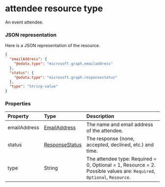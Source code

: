 # attendee resource type

An event attendee.

### JSON representation

Here is a JSON representation of the resource.

<!-- {
  "blockType": "resource",
  "optionalProperties": [

  ],
  "@odata.type": "microsoft.graph.attendee"
}-->

```json
{
  "emailAddress": {
    "@odata.type": "microsoft.graph.emailaddress"
  },
  "status": {
    "@odata.type": "microsoft.graph.responsestatus"
  },
  "type": "String-value"
}

```
### Properties
| Property	   | Type	|Description|
|:---------------|:--------|:----------|
|emailAddress|[EmailAddress](emailaddress.md)|The name and email address of the attendee.|
|status|[ResponseStatus](responsestatus.md)|The response (none, accepted, declined, etc.) and time.|
|type|String|The attendee type: Required = 0, Optional = 1, Resource = 2. Possible values are: `Required`, `Optional`, `Resource`.|

<!-- uuid: 8fcb5dbc-d5aa-4681-8e31-b001d5168d79
2015-10-25 14:57:30 UTC -->
<!-- {
  "type": "#page.annotation",
  "description": "attendee resource",
  "keywords": "",
  "section": "documentation",
  "tocPath": ""
}-->